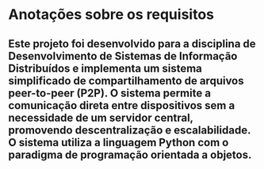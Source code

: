 # Anotações sobre os requisitos
## Este projeto foi desenvolvido para a disciplina de Desenvolvimento de Sistemas de Informação Distribuídos e implementa um sistema simplificado de compartilhamento de arquivos peer-to-peer (P2P). O sistema permite a comunicação direta entre dispositivos sem a necessidade de um servidor central, promovendo descentralização e escalabilidade. O sistema utiliza a linguagem Python com o paradigma de programação orientada a objetos.

